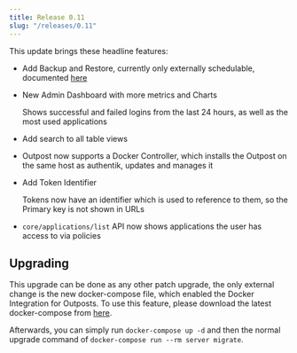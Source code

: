 ```yaml
---
title: Release 0.11
slug: "/releases/0.11"
---
```


This update brings these headline features:

-   Add Backup and Restore, currently only externally schedulable, documented [here](https://github.com/goauthentik/authentik/blob/version-2022.1/website/docs/maintenance/backups/index.md)
-   New Admin Dashboard with more metrics and Charts

    Shows successful and failed logins from the last 24 hours, as well as the most used applications

-   Add search to all table views
-   Outpost now supports a Docker Controller, which installs the Outpost on the same host as authentik, updates and manages it
-   Add Token Identifier

    Tokens now have an identifier which is used to reference to them, so the Primary key is not shown in URLs

-   `core/applications/list` API now shows applications the user has access to via policies

## Upgrading

This upgrade can be done as any other patch upgrade, the only external change is the new docker-compose file, which enabled the Docker Integration for Outposts. To use this feature, please download the latest docker-compose from [here](https://goauthentik.io/docker-compose.yml).

Afterwards, you can simply run `docker-compose up -d` and then the normal upgrade command of `docker-compose run --rm server migrate`.
